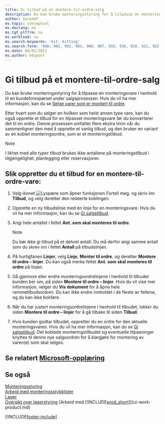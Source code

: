 ```yaml
---
title: Gi tilbud på et montere-til-ordre-salg
description: Du kan bruke monteringsstyring for å tilpasse en monteringsvare i henhold til en kundeforespørsel under salgsprosessen.
author: SorenGP
ms.topic: conceptual
ms.devlang: na
ms.tgt_pltfrm: na
ms.workload: na
ms.search.keywords: 'kit, kitting'
ms.search.form: '900, 901, 902, 903, 904, 907, 910, 916, 920, 921, 922, 923, 940, 941, 942, 930, 931, 932, 914, 915, 905'
ms.date: 04/01/2021
ms.author: edupont
---
```

# <a name="quote-an-assemble-to-order-sale"></a><a name="quote-an-assemble-to-order-sale"></a>Gi tilbud på et montere-til-ordre-salg

Du kan bruke monteringsstyring for å tilpasse en monteringsvare i henhold til en kundeforespørsel under salgsprosessen. Hvis du vil ha mer informasjon, kan du se [Selge varer som er montert til ordre](assembly-how-to-sell-items-assembled-to-order.md).  

Etter hvert som du selger en hvilken som helst annen type vare, kan du også opprette et tilbud for en tilpasset monteringsvare før du konverterer det til en ordre. Denne prosessen omfatter flere ekstra trinn når du sammenligner den med å opprette et vanlig tilbud, og den bruker en variant av en koblet monteringsordre, som er et monteringstilbud.

> [!NOTE]  
>  I likhet med alle typer tilbud brukes ikke antallene på monteringstilbud i tilgjengelighet, planlegging eller reservasjoner.  

## <a name="to-create-a-sales-quote-for-an-assemble-to-order-item"></a><a name="to-create-a-sales-quote-for-an-assemble-to-order-item"></a>Slik oppretter du et tilbud for en montere-til-ordre-vare:

1.  Velg ikonet ![Lyspære som åpner funksjonen Fortell meg.](media/ui-search/search_small.png "Fortell hva du vil gjøre") og skriv inn **Tilbud**, og velg deretter den relaterte koblingen.  
2.  Opprette en ny tilbudslinje med én linje for en monteringsvare. Hvis du vil ha mer informasjon, kan du se [Gi salgstilbud](sales-how-make-offers.md).  
3.  Angi hele antallet i feltet **Ant. som skal monteres til ordre**.

    > [!NOTE]  
    >  Du bør ikke gi tilbud på et delvist antall. Du må derfor angi samme antall som du skrev inn i feltet **Antall** på tilbudslinjen.  

4.  På hurtigfanen **Linjer**, velg **Linje**, **Monter til ordre**, og deretter **Montere til ordre – linjer**. Du kan også merke feltet **Ant. som skal monteres til ordre** på linjen.  
5.  Gå gjennom eller endre monteringsordrelinjene i henhold til tilbudet kunden ber om, på siden **Montere til ordre – linjer**. Hvis du vil vise mer informasjon, velger du **Vis dokument** for å åpne hele rammetilbudsordren. Du kan ikke endre innholdet i de fleste av feltene, og du kan ikke bokføre.  
6.  Når du har justert monteringsordrelinjene i henhold til tilbudet, lukker du siden **Montere til ordre – linjer** for å gå tilbake til siden **Tilbud**.  
7.  Hvis kunden godtar tilbudet, oppretter du en ordre for den aktuelle monteringsvaren. Hvis du vil ha mer informasjon, kan du se [Gi salgstilbud](sales-how-make-offers.md). Det koblede monteringstilbudet og eventuelle tilpasninger knyttes til denne nye salgsordren for å klargjøre for montering av varen(e) som skal selges.  

## <a name="see-related-microsoft-training"></a><a name="see-related-microsoft-training"></a>Se relatert [Microsoft-opplæring](/training/modules/assemble-to-order-dynamics-365-business-central/)

## <a name="see-also"></a><a name="see-also"></a>Se også

[Monteringsstyring](assembly-assemble-items.md)  
[Arbeid med monteringsstykklister](assembly-how-work-assembly-boms.md)  
[Lager](inventory-manage-inventory.md)  
[Oversikt over lagerstyring](design-details-warehouse-management.md)
[Arbeid med [!INCLUDE[prod_short](includes/prod_short.md)]](ui-work-product.md)


[!INCLUDE[footer-include](includes/footer-banner.md)]
